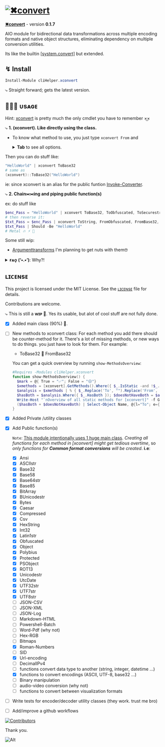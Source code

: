 # [![✖convert](https://github.com/user-attachments/assets/777c32d2-d5bc-4298-9ac9-38fc3e9c8ad9)](https://alainqtec.dev/clihelper-modules/xconvert)

<p><b><a href="https://powershellgallery.com/packages/cliHelper.xconvert">✖convert</a></b> - version <b>0.1.7</b></p>

AIO module for bidirectional data transformations across multiple encoding formats and native object structures, eliminating dependency on multiple conversion utilities. 

<p>
Its like the builtin <a href="https://learn.microsoft.com/en-us/dotnet/fundamentals/runtime-libraries/system-convert">[system.convert]</a> but extended.
</br>
</p>

## ↯ Install

```PowerShell
Install-Module cliHelper.xconvert
```

⤷ Straight forward; gets the latest version.

## 🧑🏻‍💻 ᴜsᴀɢᴇ

<p>
Hint: <a href="./Public/Invoke-Converter.ps1">xconvert</a> is pretty much the only cmdlet
you have to remember ×͜×

</p>

⤷ **1. (xconvert). Like directly using the class.**

- To know what method to use, you just type `xconvert From` and <details>
  <summary><b>Tab</b> to see all options.</summary>

  xconvert From `Tab`

  gives this output

  [![from tab](https://github.com/user-attachments/assets/6a2ed842-ee1e-4b6f-8309-c483e8b0eade)](https://alainqtec.dev/clihelper-modules/xconvert)

  `or` xconvert To `Tab`

  [![to tab](https://github.com/user-attachments/assets/b7168891-deb2-42f9-8c44-af2f17bc174e)](https://alainqtec.dev/clihelper-modules/xconvert)

</details>

Then you can do stuff like:

```PowerShell
"HelloWorld" | xconvert ToBase32
# same as
(xconvert)::ToBase32("HelloWorld")
```

<p>
ie: since xconvert is an alias for the public funtion <a href="./Public/Invoke-Converter.ps1">Invoke-Converter</a>.
</p>

⤷ **2. Chain⫘⫘ing and piping public function(s)**

ex: do stuff like

```PowerShell
$enc_Pass = "HelloWorld" | xconvert ToBase32, ToObfuscated, ToSecurestring
# then reverse it:
$txt_Pass = $enc_Pass | xconvert ToString, FromObfuscated, FromBase32, ToUTF8str
$txt_Pass | Should -Be "HelloWorld"
# Metal 🔥 ⚡︎ 🤘
```

Some still wip:

- [Argumenttransforms](https://learn.microsoft.com/en-us/dotnet/api/system.management.automation.argumenttransformationattribute)
  I'm planning to get nuts with them🤓

<details>
  <summary><b>ғᴀᴏ̨ (‘•.•’)</b>: Why?!</summary>

⤷ **PowerShell has limited built-in Support for Some Formats**.

<p>
For me, this is like a fun and AIO solution to extend that
functionality.
</p>

- While PowerShell excels at handling common file formats(JSON, XML, CSV) and
  [data types](https://learn.microsoft.com/en-us/powershell/scripting/lang-spec/chapter-06?view=powershell-7.4),
  users may find limited built-in support for less common file types,
  necessitating additional modules.

  `Example`: Converting excel Files often result in
  [corrupted files](https://forums.powershell.org/t/converting-excel-files-in-powershell/10807).

The goal is simple, to make [xconvert] the <b>best module to convert</b> objects
in powershell.

</details>

## ʟɪᴄᴇɴsᴇ

This project is licensed under the MIT License. See the
[ʟɪᴄᴇɴsᴇ](https://alain.MIT-license.org) file for details.

<!-- ## sᴘᴏɴsᴏʀ?

If this tool saves your time and you want to support me;
<a href="https://www.paypal.com/donate/?hosted_button_id=3LA3EUKRU6722">
<img src="https://img.shields.io/static/v1?logo=paypal&label=PayPal&logoColor=white&message=donate to alain&color=00457C"/>
</a>

[You can also share ideas, and provide feedback](https://github.com/chadnpc/cliHelper.xconvert/discussions/1). -->

Contributions are welcome.

⤷ This is still a **ᴡɪᴘ 🚧**. Yes its usable, but alot of cool stuff are not
fully done.

- [x] Added main class (90%) 🎉.
- [ ] New methods to xconvert class: For each method you add there should be
      counter-method for it. There's a lot of missing methods, or new ways to do
      things. you just have to look for them. For example:
  - ToBase32 💱 FromBase32

  You can get a quick overview by running `show-MethodsOverview`:

  ```PowerShell
  #Requires -Modules cliHelper.xconvert
  function show-MethodsOverview() {
    $mark = @{ True = "✅"; False = "😒"}
    $xmethods = [xconvert].GetMethods().Where({ $_.IsStatic -and !$_.IsHideBySig }).name | Sort-Object -Unique;
    $analysis = $xmethods | % { $_.Replace('To', "").Replace('From', "") } | Sort-Object -Unique | Select-Object @{l="Name"; e={$_} }, @{l='HasBoth'; e={ $xmethods -contains "To$_" -and $xmethods -contains "From$_" }};
    $hasBoth = $analysis.Where({ $_.HasBoth }); $doesNotHaveBoth = $analysis.Where({ !$_.HasBoth });
    Write-Host "`nOverview of all static methods for [xconvert]" -f Green;
    ($hasBoth + $doesNotHaveBoth) | Select-Object Name, @{l="To"; e={ $mark[[string]($xmethods -contains "To$($_.Name)")] }}, @{l="From"; e={ $mark[[string]($xmethods -contains "From$($_.Name)")] } } | Format-Table
  }
  ```
- [x] Added Private /utility classes
- [x] Add Public function(s)

  `Note`: [This module intentionally uses 1 huge main class](). _Creating all
  functions for each method in [xconvert] might get tedious overtime_, so _only
  functions for **Common format conversions** will be created_. **i.e**:
  - [x] Ansi
  - [x] ASCIIstr
  - [x] Base32
  - [x] Base58
  - [x] Base64str
  - [x] Base85
  - [x] BitArray
  - [x] BUnicodestr
  - [x] Bytes
  - [x] Caesar
  - [x] Compressed
  - [x] Csv
  - [x] HexString
  - [x] Int32
  - [x] Latin1str
  - [x] Obfuscated
  - [x] Object
  - [x] Polybius
  - [x] Protected
  - [x] PSObject
  - [x] ROT13
  - [x] Unicodestr
  - [x] UtcDate
  - [x] UTF32str
  - [x] UTF7str
  - [x] UTF8str
  - [ ] JSON-CSV
  - [ ] JSON-XML
  - [ ] JSON-Log
  - [ ] Markdown-HTML
  - [ ] Powershell-Batch
  - [ ] Word-Pdf (why not)
  - [ ] Hex-RGB
  - [ ] Bitmaps
  - [x] Roman-Numbers
  - [ ] SID
  - [x] Url-encoding
  - [ ] DecimalIPv4
  - [ ] functions convert data type to another (string, integer, datetime ...)
  - [x] functions to convert encodings (ASCII, UTF-8, base32 ...)
  - [ ] Binary manipulation
  - [ ] audio-video conversion (why not)
  - [ ] functions to convert between visualization formats
- [ ] Write tests for encoder/decoder utility classes (they work. trust me bro)

- [ ] Add/improve a github workflows

[![Contributors](https://contrib.rocks/image?repo=chadnpc/cliHelper.xconvert)](https://github.com/chadnpc/cliHelper.xconvert/graphs/contributors)

Thank you.

![Alt](https://repobeats.axiom.co/api/embed/d89af108bf024aef37b230136bf3883b83aa8386.svg "Repobeats analytics image")
